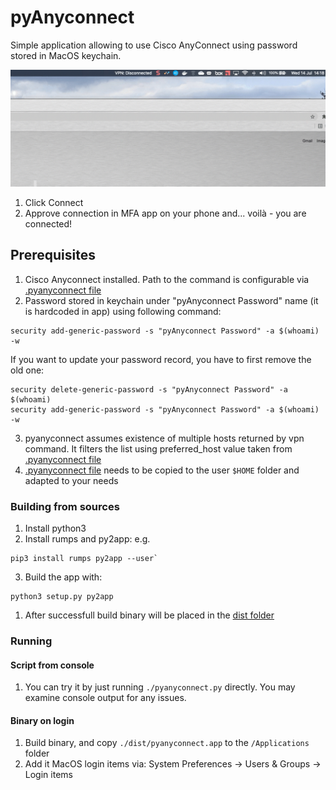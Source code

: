 # pyAnyconnect

Simple application allowing to use Cisco AnyConnect using password stored in MacOS keychain.

![](images/showcase.gif)

1. Click Connect
2. Approve connection in MFA app on your phone and... voilà - you are connected!

## Prerequisites
1. Cisco Anyconnect installed. Path to the command is configurable via [.pyanyconnect file](./.pyanyconnect)
2. Password stored in keychain under "pyAnyconnect Password" name (it is hardcoded in app) using following command:
```
security add-generic-password -s "pyAnyconnect Password" -a $(whoami) -w
```
If you want to update your password record, you have to first remove the old one:
```
security delete-generic-password -s "pyAnyconnect Password" -a $(whoami)
security add-generic-password -s "pyAnyconnect Password" -a $(whoami) -w
```
3. pyanyconnect assumes existence of multiple hosts returned by vpn command. It filters the list using preferred_host value taken from [.pyanyconnect file](./.pyanyconnect)
4. [.pyanyconnect file](./.pyanyconnect) needs to be copied to the user `$HOME` folder and adapted to your needs

### Building from sources
1. Install python3
2. Install rumps and py2app: e.g.
```
pip3 install rumps py2app --user`
```
3. Build the app with:
```
python3 setup.py py2app
```
1. After successfull build binary will be placed in the [dist folder](./dist)

### Running
#### Script from console
1. You can try it by just running `./pyanyconnect.py` directly. You may examine console output for any issues.
#### Binary on login
1. Build binary, and copy `./dist/pyanyconnect.app` to the `/Applications` folder
2. Add it MacOS login items via: System Preferences -> Users & Groups -> Login items